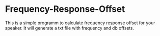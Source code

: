 # Frequency-Response-Offset
This is a simple programm to calculate frequency response offset for your speaker. It will generate a txt file with frequency and db offsets.
